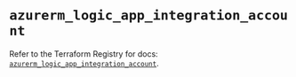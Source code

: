 # `azurerm_logic_app_integration_account`

Refer to the Terraform Registry for docs: [`azurerm_logic_app_integration_account`](https://registry.terraform.io/providers/hashicorp/azurerm/4.33.0/docs/resources/logic_app_integration_account).
